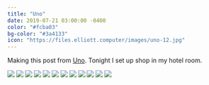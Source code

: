 ```yaml
---
title: "Uno"
date: 2019-07-21 03:00:00 -0400
color: "#fcba03"
bg-color: "#3a4133"
icon: "https://files.elliott.computer/images/uno-12.jpg"
---
```


Making this post from [Uno](https://duckduckgo.com/?q=uno+japan&t=ffab&ia=web&iaxm=places&iai=uno-port-%E7%8E%89%E9%87%8E%E5%B8%82). Tonight I set up shop in my hotel room.

![](https://files.elliott.computer/images/uno-2.jpg)
![](https://files.elliott.computer/images/uno-3.jpg)
![](https://files.elliott.computer/images/uno-4.jpg)
![](https://files.elliott.computer/images/uno-5.jpg)
![](https://files.elliott.computer/images/uno-6.jpg)
![](https://files.elliott.computer/images/uno-7.jpg)
![](https://files.elliott.computer/images/uno-8.jpg)
![](https://files.elliott.computer/images/uno-9.jpg)
![](https://files.elliott.computer/images/uno-10.jpg)
![](https://files.elliott.computer/images/uno-11.jpg)
![](https://files.elliott.computer/images/uno-12.jpg)
![](https://files.elliott.computer/images/uno-13.jpg)